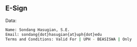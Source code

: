 ## E-Sign

Data:
```sh
Name: Sondang Hasugian, S.E.
Email: sondang{dot}hasugian{at}uph{dot}edu 
Terms and Conditions: Valid For | UPH - BEASISWA | Only

```

